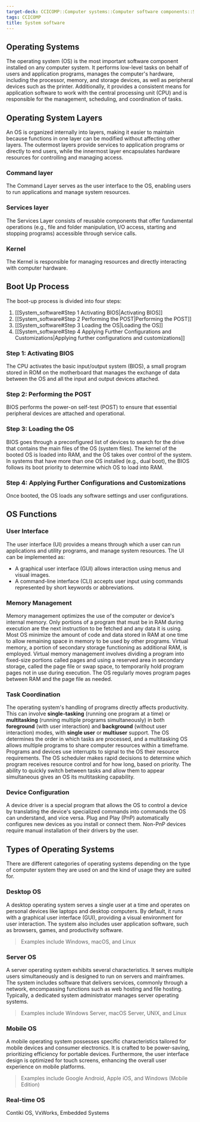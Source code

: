 ```yaml
---
target-deck: CCICOMP::Computer systems::Computer software components::System software
tags: CCICOMP
title: System software
---
```


## Operating Systems

The operating system (OS) is the most important software component installed on any computer system. It performs low-level tasks on behalf of users and application programs, manages the computer's hardware, including the processor, memory, and storage devices, as well as peripheral devices such as the printer. Additionally, it provides a consistent means for application software to work with the central processing unit (CPU) and is responsible for the management, scheduling, and coordination of tasks.
<!--ID: 1701435237342-->

## Operating System Layers

An OS is organized internally into layers, making it easier to maintain because functions in one layer can be modified without affecting other layers. The outermost layers provide services to application programs or directly to end users, while the innermost layer encapsulates hardware resources for controlling and managing access.
<!--ID: 1701435237348-->

### Command layer

The Command Layer serves as the user interface to the OS, enabling users to run applications and manage system resources.
<!--ID: 1701708440256-->

### Services layer

The Services Layer consists of reusable components that offer fundamental operations (e.g., file and folder manipulation, I/O access, starting and stopping programs) accessible through service calls. 
<!--ID: 1701708440271-->

### Kernel

The Kernel is responsible for managing resources and directly interacting with computer hardware.
<!--ID: 1701708440276-->

## Boot Up Process

The boot-up process is divided into four steps:
1. [[System_software#Step 1 Activating BIOS|Activating BIOS]]
2. [[System_software#Step 2 Performing the POST|Performing the POST]]
3. [[System_software#Step 3 Loading the OS|Loading the OS]]
4. [[System_software#Step 4 Applying Further Configurations and Customizations|Applying further configurations and customizations]]
<!--ID: 1701435237353-->

### Step 1: Activating BIOS

The CPU activates the basic input/output system (BIOS), a small program stored in ROM on the motherboard that manages the exchange of data between the OS and all the input and output devices attached.
<!--ID: 1701435237359-->

### Step 2: Performing the POST

BIOS performs the power-on self-test (POST) to ensure that essential peripheral devices are attached and operational.
<!--ID: 1701435237365-->

### Step 3: Loading the OS

BIOS goes through a preconfigured list of devices to search for the drive that contains the main files of the OS (system files). The kernel of the booted OS is loaded into RAM, and the OS takes over control of the system. In systems that have more than one OS installed (e.g., dual boot), the BIOS follows its boot priority to determine which OS to load into RAM.
<!--ID: 1701435237371-->

### Step 4: Applying Further Configurations and Customizations

Once booted, the OS loads any software settings and user configurations.
<!--ID: 1701435237378-->

## OS Functions

### User Interface

The user interface (UI) provides a means through which a user can run applications and utility programs, and manage system resources. The UI can be implemented as:
- A graphical user interface (GUI) allows interaction using menus and visual images.
- A command-line interface (CLI) accepts user input using commands represented by short keywords or abbreviations.
<!--ID: 1701435237386-->

### Memory Management

Memory management optimizes the use of the computer or device's internal memory. Only portions of a program that must be in RAM during execution are the next instruction to be fetched and any data it is using. Most OS minimize the amount of code and data stored in RAM at one time to allow remaining space in memory to be used by other programs. Virtual memory, a portion of secondary storage functioning as additional RAM, is employed. Virtual memory management involves dividing a program into fixed-size portions called pages and using a reserved area in secondary storage, called the page file or swap space, to temporarily hold program pages not in use during execution. The OS regularly moves program pages between RAM and the page file as needed.
<!--ID: 1701435237394-->

### Task Coordination

The operating system's handling of programs directly affects productivity. This can involve **single-tasking** (running one program at a time) or **multitasking** (running multiple programs simultaneously) in both **foreground** (with user interaction) and **background** (without user interaction) modes, with **single user** or **multiuser** support. The OS determines the order in which tasks are processed, and a multitasking OS allows multiple programs to share computer resources within a timeframe. Programs and devices use interrupts to signal to the OS their resource requirements. The OS scheduler makes rapid decisions to determine which program receives resource control and for how long, based on priority. The ability to quickly switch between tasks and allow them to appear simultaneous gives an OS its multitasking capability.
<!--ID: 1701435237401-->

### Device Configuration

A device driver is a special program that allows the OS to control a device by translating the device's specialized commands into commands the OS can understand, and vice versa. Plug and Play (PnP) automatically configures new devices as you install or connect them. Non-PnP devices require manual installation of their drivers by the user.
<!--ID: 1701435237409-->

## Types of Operating Systems

There are different categories of operating systems depending on the type of computer system they are used on and the kind of usage they are suited for.
<!--ID: 1701435237415-->

### Desktop OS

A desktop operating system serves a single user at a time and operates on personal devices like laptops and desktop computers. By default, it runs with a graphical user interface (GUI), providing a visual environment for user interaction. The system also includes user application software, such as browsers, games, and productivity software.
> Examples include Windows, macOS, and Linux
<!--ID: 1701435237421-->

### Server OS

A server operating system exhibits several characteristics. It serves multiple users simultaneously and is designed to run on servers and mainframes. The system includes software that delivers services, commonly through a network, encompassing functions such as web hosting and file hosting. Typically, a dedicated system administrator manages server operating systems.
> Examples include Windows Server, macOS Server, UNIX, and Linux
<!--ID: 1701435237428-->

### Mobile OS

A mobile operating system possesses specific characteristics tailored for mobile devices and consumer electronics. It is crafted to be power-saving, prioritizing efficiency for portable devices. Furthermore, the user interface design is optimized for touch screens, enhancing the overall user experience on mobile platforms.
> Examples include Google Android, Apple iOS, and Windows (Mobile Edition)
<!--ID: 1701435237434-->

### Real-time OS

Contiki OS, VxWorks, Embedded Systems
<!--ID: 1701435237439-->
